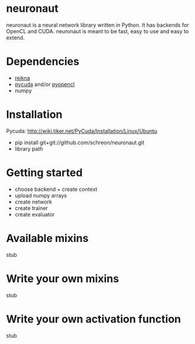 neuronaut
=========

neuronaut is a neural network library written in Python. It has backends for OpenCL and CUDA.
neuronaut is meant to be fast, easy to use and easy to extend.

Dependencies
============
- [reikna ](https://github.com/Manticore/reikna)
- [pycuda](https://github.com/inducer/pycuda) and/or [pyopencl](https://github.com/inducer/pyopencl)
- numpy

Installation
============

Pycuda: http://wiki.tiker.net/PyCuda/Installation/Linux/Ubuntu

- pip install git+git://github.com/schreon/neuronaut.git
- library path

Getting started
===============
- choose backend + create context
- upload numpy arrays
- create network
- create trainer
- create evaluator

Available mixins
=====================
stub

Write your own mixins
=====================
stub

Write your own activation function
==================================
stub
